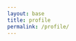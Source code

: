 ```yaml
---
layout: base
title: profile
permalink: /profile/
---
```

<html lang="en">
<head>
    <meta charset="UTF-8">
    <meta name="viewport" content="width=device-width, initial-scale=1.0">
    <style>
        /* Add some styling to the navbar */
        #navbar {
            background-color: #333;
            color: white;
            padding: 10px;
            text-align: center;
        }

        #profileAscii {
            font-family: monospace;
            white-space: pre;
            margin-top: 10px;
        }

        .profileOption {
            font-family: monospace;
            white-space: pre;
            display: none;
            margin-top: 10px;
        }
    </style>
    <title>Exercise Profiles</title>
</head>
<body>

    <div id="navbar">
        <h2>Exercise Profiles</h2>
        <label for="profileSelect">Select Profile:</label>
        <select id="profileSelect" onchange="updateProfile()">
            <option value="profile1">Profile 1</option>
            <option value="profile2">Profile 2</option>
            <option value="profile3">Profile 3</option>
            <option value="profile4">Profile 4</option>
            <option value="profile5">Profile 5</option>
        </select>
        <div id="profileAscii"></div>
    </div>

    <div>
        <h3>All Options:</h3>
        <div class="profileOption" id="profile1">
            ________
            |      |
            |      O
            |     /|\\
            |     / \\
            |_________
        </div>
        <div class="profileOption" id="profile2">
            \\    O
             \\   |\\
              \\  / \\
               \\/___\\
        </div>
        <div class="profileOption" id="profile3">
            __
            ( o>
            /)__)
            - \\ \\
               / /
        </div>
        <div class="profileOption" id="profile4">
            +----+
            |o o |
            | \\  |
            |  | |  
            +-----+
        </div>
        <div class="profileOption" id="profile5">
            \\_o< 
            | \\ 
            <_/ 
        </div>
    </div>

    <script>
        function updateProfile() {
            // Get the selected profile value
            var selectedProfile = document.getElementById("profileSelect").value;

            // Show the selected profile's ASCII art
            document.getElementById("profileAscii").textContent = getProfileAscii(selectedProfile);

            // Show all options
            var allOptions = document.getElementsByClassName("profileOption");
            for (var i = 0; i < allOptions.length; i++) {
                allOptions[i].style.display = "block";
            }

            // Hide the selected profile's option
            document.getElementById(selectedProfile).style.display = "none";
        }

        // ASCII art functions
        function getProfileAscii(profile) {
            switch (profile) {
                case "profile1":
                    return `
                    ________
                    |      |
                    |      O
                    |     /|\\
                    |     / \\
                    |_________
                    `;
                case "profile2":
                    return `
                    \\    O
                     \\   |\\
                      \\  / \\
                       \\/___\\
                    `;
                case "profile3":
                    return `
                    __
                    ( o>
                    /)__)
                    - \\ \\
                       / /
                    `;
                case "profile4":
                    return `
                    +----+
                    |o o |
                    | \\  |
                    |  | |  
                    +-----+
                    `;
                case "profile5":
                    return `
                    \\_o< 
                    | \\ 
                    <_/ 
                    `;
                default:
                    return ""; // Set a default ASCII art or leave it empty
            }
        }

        // Initial update when the page loads
        updateProfile();
    </script>

</body>
</html>
